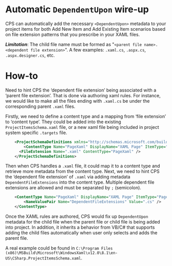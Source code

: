 ﻿Automatic `DependentUpon` wire-up
===============================

CPS can automatically add the necessary `<DependentUpon>` metadata to your
project items for both Add New Item and Add Existing Item scenarios based
on file extension patterns that you prescribe in your XAML files.


***Limitation***: The child file name must be formed as "`<parent file name>.<dependent file
extension>`". A few examples: `.xaml.cs`, `.aspx.cs`, 
`.aspx.designer.cs`, etc.

# How-to

Need to hint CPS the ‘dependent file extension’ being associated with
a ‘parent file extension’. That is done via authoring xaml rules. For
instance, we would like to make all the files ending with `.xaml.cs` be
under the corresponding parent `.xaml` files.

Firstly, we need to define a content type and a mapping from ‘file
extension’ to ‘content type’. They could be added into the existing
`ProjectItemsSchema.xaml` file, or a new xaml file being included in project
system specific `.targets` file.

```xml
    <ProjectSchemaDefinitions xmlns="http://schemas.microsoft.com/build/2009/properties">
        <ContentType Name="PageXaml" DisplayName="XAML Page" ItemType="Page" />
      <FileExtension Name=".xaml" ContentType="PageXaml" />
    </ProjectSchemaDefinitions>
```

Then when CPS handles a `.xaml` file, it could map it to a content type
and retrieve more metadata from the content type. Next, we need to
hint CPS the ‘dependent file extension’ of `.xaml` via adding metadata
`DependentFileExtensions` into the content type. Multiple dependent file
extensions are allowed and must be separated by `;` (semicolon).

```xml
    <ContentType Name="PageXaml" DisplayName="XAML Page" ItemType="Page">
        <NameValuePair Name="DependentFileExtensions" Value=".cs" />
    </ContentType>
```
    
Once the XAML rules are authored, CPS would fix up `DependentUpon` metadata
for the child file when the parent file or child file is being added into
project. In addition, it inherits a behavior from VB/C# that supports
adding the child files automatically when user only selects and adds the
parent file.

A real example could be found in `C:\Program Files
(x86)\MSBuild\Microsoft\WindowsXaml\v12.0\8.1\en-US\CSharp.ProjectItemsSchema.xaml`.

